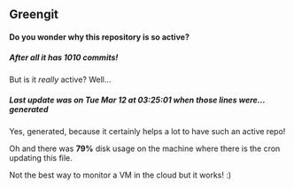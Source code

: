 ## Greengit

#### Do you wonder why this repository is so active?

##### After all it has 1010 commits!

But is it *really* active? Well...

##### Last update was on Tue Mar 12 at 03:25:01 when those lines were... generated

Yes, generated, because it certainly helps a lot to have such an active repo!

Oh and there was **79%** disk usage on the machine
where there is the cron updating this file.

Not the best way to monitor a VM in the cloud but it works! :)
